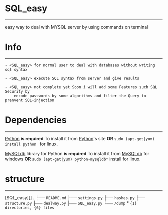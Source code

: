 # SQL_easy #
---
easy way to deal with MYSQL server by using commands on terminal

# Info #
---

    - <SQL_easy> for normal user to deal with databases without writing sql syntax 

    - <SQL_easy> execute SQL syntax from server and give results 

    - <SQL_easy> not complete yet Soon i will add some Features such SQL Security by 
    	encode passwords by some algorithms and filter the Query to prenvent SQL-injection


# Dependencies #
---
[Python][] **is required**
To install it from [Python][]'s site **OR** `sudo (apt-get|yum) install python ` for linux.

[MySQLdb][] library for Python **is required**
To install it from [MySQLdb][] for windows **OR** `sudo (apt-get|yum) python-mysqldb*` install  for linux. 

# structure #
---
[SQL_easy][]
.
├── `README.md`
├── `settings.py`
├── `hashes.py`
├── `structure.py`
├── `dealway.py`
├── `SQL_easy.py`
└── `/dump`
    *
    `{1} directories, {6} files `


[Python]: http://www.python.org/download/
[MySQLdb]: http://www.codegood.com/archives/129
